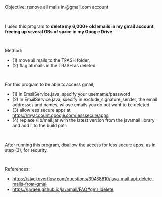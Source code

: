 Objective: remove all mails in @gmail.com account

&nbsp;

I used this program to **delete my 6,000+ old emails in my gmail account**, **freeing up several GBs of space in my Google Drive**.

&nbsp;

Method: 
* (1) move all mails to the TRASH folder, 
 * (2) flag all mails in the TRASH as deleted

&nbsp;

For this program to be able to access gmail,

 * (1) In EmailService.java, specify your username/password
 * (2) In EmailService.java, specify in exclude_signature_sender, the email addresses and names, whose emails you do not want to be deleted
 * (3) allow less secure apps at https://myaccount.google.com/lesssecureapps
 * (4) replace /lib/mail.jar with the latest version from the javamail library and add it to the build path

&nbsp;

After running this program, disallow the access for less secure apps, as in step (3), for security.

&nbsp;

References:
* https://stackoverflow.com/questions/39438810/java-mail-api-delete-mails-from-gmail
 * https://javaee.github.io/javamail/FAQ#gmaildelete

&nbsp;

